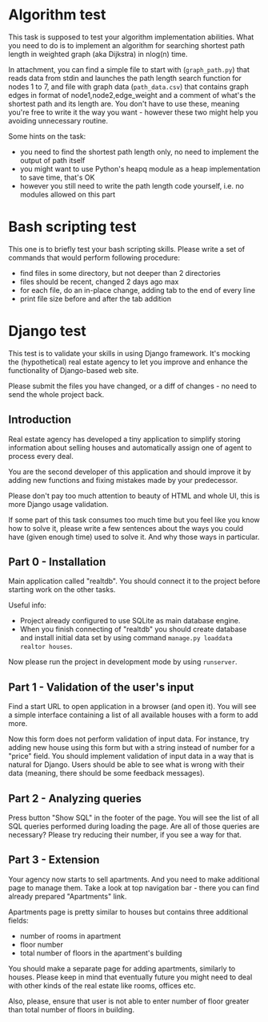 Algorithm test
==============

This task is supposed to test your algorithm implementation abilities. What you need to do is to implement an algorithm for searching shortest path length in weighted graph (aka Dijkstra) in nlog(n) time.

In attachment, you can find a simple file to start with (`graph_path.py`) that reads data from stdin and launches the path length search function for nodes 1 to 7, and file with graph data (`path_data.csv`) that contains graph edges in format of node1,node2,edge_weight and a comment of what's the shortest path and its length are. You don't have to use these, meaning you're free to write it the way you want - however these two might help you avoiding unnecessary routine.

Some hints on the task:

* you need to find the shortest path length only, no need to implement the output of path itself
* you might want to use Python's heapq module as a heap implementation to save time, that's OK
* however you still need to write the path length code yourself, i.e. no modules allowed on this part


Bash scripting test
===================

This one is to briefly test your bash scripting skills. Please write a set of commands that would perform following procedure:

* find files in some directory, but not deeper than 2 directories
* files should be recent, changed 2 days ago max
* for each file, do an in-place change, adding tab to the end of every line
* print file size before and after the tab addition


Django test
===========

This test is to validate your skills in using Django framework. It's mocking the (hypothetical) real estate agency to let you improve and enhance the functionality of Django-based web site.

Please submit the files you have changed, or a diff of changes - no need to send the whole project back.

Introduction
------------

Real estate agency has developed a tiny application to simplify storing information about selling houses and automatically assign one of agent to process every deal.

You are the second developer of this application and should improve it by adding new functions and fixing mistakes made by your predecessor.

Please don't pay too much attention to beauty of HTML and whole UI, this is more Django usage validation.

If some part of this task consumes too much time but you feel like you know how to solve it, please write a few sentences about the ways you could have (given enough time) used to solve it. And why those ways in particular.

Part 0 - Installation
---------------------

Main application called "realtdb". You should connect it to the project before starting work on the other tasks.

Useful info:

* Project already configured to use SQLite as main database engine.
* When you finish connecting of "realtdb" you should create database and install initial data set by using command `manage.py loaddata realtor houses`.

Now please run the project in development mode by using `runserver`.

Part 1 - Validation of the user's input
---------------------------------------

Find a start URL to open application in a browser (and open it). You will see a simple interface containing a list of all available houses with a form to add more.

Now this form does not perform validation of input data. For instance, try adding new house using this form but with a string instead of number for a "price" field. You should implement validation of input data in a way that is natural for Django. Users should be able to see what is wrong with their data (meaning, there should be some feedback messages).

Part 2 - Analyzing queries
--------------------------

Press button "Show SQL" in the footer of the page. You will see the list of all SQL queries performed during loading the page.
Are all of those queries are necessary? Please try reducing their number, if you see a way for that.

Part 3 - Extension
------------------

Your agency now starts to sell apartments. And you need to make additional page to manage them. Take a look at top navigation bar - there you can find already prepared "Apartments" link.

Apartments page is pretty similar to houses but contains three additional fields:

* number of rooms in apartment
* floor number
* total number of floors in the apartment's building

You should make a separate page for adding apartments, similarly to houses. Please keep in mind that eventually future you might need to deal with other kinds of the real estate like rooms, offices etc.

Also, please, ensure that user is not able to enter number of floor greater than total number of floors in building.